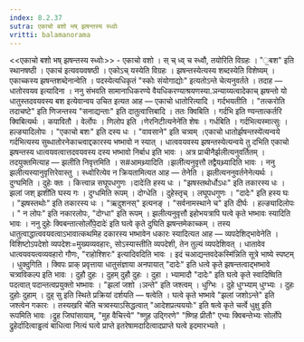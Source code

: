```yaml
---
index: 8.2.37
sutra: एकाचो बशो भष् झषन्तस्य स्ध्वोः
vritti: balamanorama
---
```


<<एकाचो बशो भष् झषन्तस्य स्ध्वोः>> - एकाचो वशो । स् च् ध्व् च स्ध्वौ, तयोरिति विग्रहः । "॒बश" इति स्थानषष्ठी । एकाच॑ इत्यवयवषष्ठी । एकोऽच् यस्येति विग्रहः । झषन्तस्येत्यस्य शब्दस्येति विशेष्यम् । एकाच्कस्य झषन्तशब्देनान्वेति । पदस्येत्यधिकृतं "स्कोः संयोगाद्योः" इत्यतोऽन्ते चेत्यनुवर्तते । तदाह — धातोरवयव इत्यादिना । ननु संभवति सामानाधिकरण्ये वैयधिकरण्याश्रयणस्या.ञन्याय्यत्वादेकाच् झषन्तो यो धातुस्तदवयवस्य बश इत्येवान्वय उचित इत्यत आह — एकाचो धातोरित्यादि । गर्दभयतीति । "तत्करोति तदाचष्टे" इति णिजन्तस्य "सनाद्यन्ताः" इति दातुत्वात्तिबादि । ततः क्विबिति । गर्दभि इति ण्यन्तात्कर्तरि क्विबित्यर्थः । कपावितौ । वेर्लोपः । णिलोप इति ।णेरनिटीत्यनेने॑ति शेषः । गर्धबिति । गर्दभित्यस्मात्सुः । हल्ङ्यादिलोपः । "एकाचो बशः" इति दस्य धः । "वावसाने" इति चत्र्वम् ।एकाचो धातोर्झषन्तस्ये॑त्यन्वये गर्दभित्यस्य सुब्धातोरनेकाच्त्वाद्दकारस्य भष्भावो न स्यात् । धात्ववयवस्य झषन्तस्येत्यन्वये तु दभिति एकाचो झषन्तस्य धात्वयवत्वात्तदवयवस्य दस्य भष्भावो निर्बाध इति भावः । अत्र प्राचीनैर्झलीत्यनुवर्तितम् । तदयुक्तमित्याह — झलीति निवृत्तमिति । स#आमथ्र्यादिति ।झली॑त्यनुवृत्तौ तद्वैयथ्र्यादिति भावः । ननु झलीत्यस्यानुवृत्तिरेवास्तु । स्ध्वोरित्येव न क्रियतामित्यत आह — तेनेति । झलीत्यननुवर्तनेनेत्यर्थः । दुग्घमिति । दुहेः क्तः । कित्त्वान्न सघूपधगुणः ।दादेः॑ति हस्य धः । "झषस्तथोर्धोऽधः" इति तकारस्य धः ।झलां जश् झशी॑ति घस्य गः । दुग्धमिति रूपम् । दोग्धेति । दुहेस्तृच् । लघूपधगुणः । "दादेः" इति हस्य घः । "झषस्तथोः" इति तकारस्य धः । "ऋदुशनस्" इत्यनङ् । "सर्वनामस्थाने च" इति दीर्घः । हल्ङ्यादिलोपः । " न लोपः" इति नकारलोपः, "दोग्धा" इति रूपम् । झलीत्यनुवृत्तौ इहोभयत्रापि घत्वे कृते भष्भावः स्यादिति भावः । ननु दुहेः क्विबन्तात्सोर्लोपे॒दादेः॑ इति घत्वे कृते दुघिति झषन्तमेकाच्कम् । तस्य धातुत्वाद्धात्ववयवत्वाऽभावात्कथमिह दकारस्य भष्भावेन धकारः स्यादित्यत आह — व्यपदेशिद्भावेनेति । विशिष्टोऽपदेशो व्यपदेशः=मुख्यव्यवहारः, सोऽस्यास्तीति व्यपदेशी, तेन तुल्यं व्यपदेशिवत् । धातावेव धात्वयवयत्वव्यवहारो गौणः, "राहोश्शिरः" इत्यादिवदिति भावः । इदं चआद्यन्तवदेकस्मि॑न्निति सूत्रे भाष्ये स्पष्टम् । धुक्दुगिति । क्विपः प्राक् प्रवृत्ताया धातुसंज्ञाया अनपायात् "दादेः" इति धत्वे कृते झषन्तत्वाद्भष्भावे चत्र्वविकल्प इति भावः । दुहौ दुहः । दुहम् दुहौ दुहः । दुहा । भ्यामादौ "दादेः" इति घत्वे कृते स्वादिष्विति पदत्वात् पदान्तत्वप्रयुक्तो भष्भावः । "झलां जशो ।ञन्ते" इति जश्त्वम् । धुग्भिः । दुहे धुग्भ्याम् धुग्भ्यः । दुहः दुहोः दुहाम् । दुह् सु इति स्थिते प्रक्रियां दर्शयति — षत्वेति । घत्वे कृते भष्भावे "झलां जशोऽन्ते" इति जश्त्वेन गकारः । तस्यखरि चे॑ति चत्र्वस्याऽसिद्धत्वात् "आदेशप्रत्यययोः" इति षत्वे कृते चर्त्वे धुक्षु इति रूपमिति भावः ।द्रुह जिघांसायाम्, "मुह वैचित्त्ये" "ष्णुह उद्गिरणे" "ष्णिह प्रीतौ" एभ्यः क्विबन्तेभ्यः सोर्लोपे द्रुहेर्दादित्वाड्ढत्वं बाधित्वा नित्यं घत्वे प्राप्ते इतरेषामदादित्वादप्राप्ते घत्वे इदमारभ्यते ।